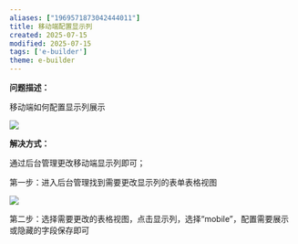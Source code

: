 ```yaml
---
aliases: ["1969571873042444011"]
title: 移动端配置显示列
created: 2025-07-15
modified: 2025-07-15
tags: ['e-builder']
theme: e-builder
---
```


**问题描述：**

移动端如何配置显示列展示

![](https://myhelpdoc.oss-cn-heyuan.aliyuncs.com/mdimages/20e6ac5efde91b6f844aac506def8092.jpg)

**解决方式：**

通过后台管理更改移动端显示列即可；

第一步：进入后台管理找到需要更改显示列的表单表格视图

![](https://myhelpdoc.oss-cn-heyuan.aliyuncs.com/mdimages/0d560a825777516a59eb9d5da7dbdd34.jpg)

第二步：选择需要更改的表格视图，点击显示列，选择“mobile”，配置需要展示或隐藏的字段保存即可

